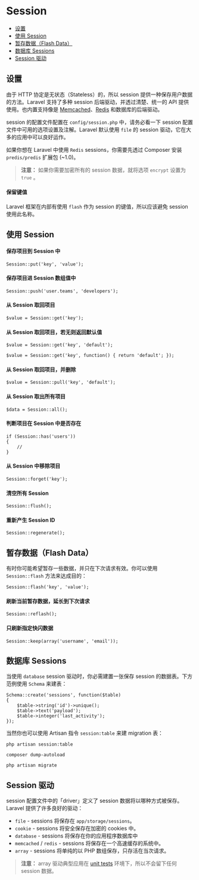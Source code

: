 # Session

- [设置](#configuration)
- [使用 Session](#session-usage)
- [暂存数据（Flash Data）](#flash-data)
- [数据库 Sessions](#database-sessions)
- [Session 驱动](#session-drivers)

<a name="configuration"></a>
## 设置

由于 HTTP 协定是无状态（Stateless）的，所以 session 提供一种保存用户数据的方法。Laravel 支持了多种 session 后端驱动，并透过清楚、统一的 API 提供使用。也内置支持像是 [Memcached](http://memcached.org)、[Redis](http://redis.io) 和数据库的后端驱动。

session 的配置文件配置在 `config/session.php` 中，请务必看一下 session 配置文件中可用的选项设置及注解。Laravel 默认使用 `file` 的 session 驱动，它在大多的应用中可以良好运作。

如果你想在 Laravel 中使用 `Redis` sessions，你需要先透过 Composer 安装 `predis/predis` 扩展包 (~1.0)。

> **注意：** 如果你需要加密所有的 session 数据，就将选项 `encrypt` 设置为 `true` 。

#### 保留键值

Laravel 框架在内部有使用 `flash` 作为 session 的键值，所以应该避免 session 使用此名称。

<a name="session-usage"></a>
## 使用 Session

#### 保存项目到 Session 中

	Session::put('key', 'value');

#### 保存项目进 Session 数组值中

	Session::push('user.teams', 'developers');

#### 从 Session 取回项目

	$value = Session::get('key');

#### 从 Session 取回项目，若无则返回默认值

	$value = Session::get('key', 'default');

	$value = Session::get('key', function() { return 'default'; });

#### 从 Session 取回项目，并删除

	$value = Session::pull('key', 'default');

#### 从 Session 取出所有项目

	$data = Session::all();

#### 判断项目在 Session 中是否存在

	if (Session::has('users'))
	{
		//
	}

#### 从 Session 中移除项目

	Session::forget('key');

#### 清空所有 Session

	Session::flush();

#### 重新产生 Session ID

	Session::regenerate();

<a name="flash-data"></a>
## 暂存数据（Flash Data）

有时你可能希望暂存一些数据，并只在下次请求有效。你可以使用 `Session::flash` 方法来达成目的：

	Session::flash('key', 'value');

#### 刷新当前暂存数据，延长到下次请求

	Session::reflash();

#### 只刷新指定快闪数据

	Session::keep(array('username', 'email'));

<a name="database-sessions"></a>
## 数据库 Sessions

当使用 `database` session 驱动时，你必需建置一张保存 session 的数据表。下方范例使用 `Schema` 来建表：

	Schema::create('sessions', function($table)
	{
		$table->string('id')->unique();
		$table->text('payload');
		$table->integer('last_activity');
	});

当然你也可以使用 Artisan 指令 `session:table` 来建 migration 表：

	php artisan session:table

	composer dump-autoload

	php artisan migrate

<a name="session-drivers"></a>
## Session 驱动

session 配置文件中的「driver」定义了 session 数据将以哪种方式被保存。Laravel 提供了许多良好的驱动：

- `file` - sessions 将保存在 `app/storage/sessions`。
- `cookie` - sessions 将安全保存在加密的 cookies 中。
- `database` - sessions 将保存在你的应用程序数据库中
- `memcached` / `redis` - sessions 将保存在一个高速缓存的系统中。
- `array` - sessions 将单纯的以 PHP 数组保存，只存活在当次请求。

> **注意：** array 驱动典型应用在 [unit tests](/docs/5.0/testing) 环境下，所以不会留下任何 session 数据。
